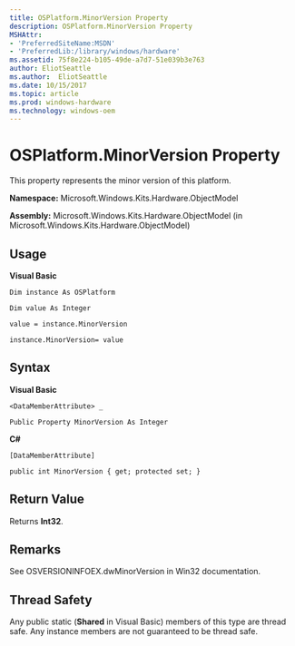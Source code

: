```yaml
---
title: OSPlatform.MinorVersion Property
description: OSPlatform.MinorVersion Property
MSHAttr:
- 'PreferredSiteName:MSDN'
- 'PreferredLib:/library/windows/hardware'
ms.assetid: 75f8e224-b105-49de-a7d7-51e039b3e763
author: EliotSeattle
ms.author:  EliotSeattle
ms.date: 10/15/2017
ms.topic: article
ms.prod: windows-hardware
ms.technology: windows-oem
---
```


# OSPlatform.MinorVersion Property


This property represents the minor version of this platform.

**Namespace:** Microsoft.Windows.Kits.Hardware.ObjectModel

**Assembly:** Microsoft.Windows.Kits.Hardware.ObjectModel (in Microsoft.Windows.Kits.Hardware.ObjectModel)

## <span id="Usage"></span><span id="usage"></span><span id="USAGE"></span>Usage


**Visual Basic**

`Dim instance As OSPlatform`

`Dim value As Integer`

`value = instance.MinorVersion`

`instance.MinorVersion= value`

## <span id="Syntax"></span><span id="syntax"></span><span id="SYNTAX"></span>Syntax


**Visual Basic**

`<DataMemberAttribute> _`

`Public Property MinorVersion As Integer`

**C#**

`[DataMemberAttribute]`

`public int MinorVersion { get; protected set; }`

## <span id="Return_Value"></span><span id="return_value"></span><span id="RETURN_VALUE"></span>Return Value


Returns **Int32**.

## <span id="Remarks"></span><span id="remarks"></span><span id="REMARKS"></span>Remarks


See OSVERSIONINFOEX.dwMinorVersion in Win32 documentation.

## <span id="Thread_Safety"></span><span id="thread_safety"></span><span id="THREAD_SAFETY"></span>Thread Safety


Any public static (**Shared** in Visual Basic) members of this type are thread safe. Any instance members are not guaranteed to be thread safe.

 

 






